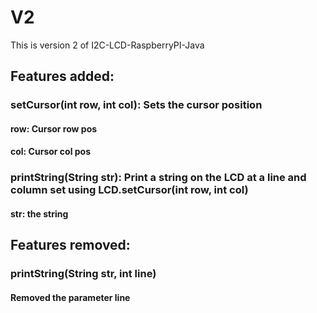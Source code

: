 # V2
This is version 2 of I2C-LCD-RaspberryPI-Java

## Features added:
### setCursor(int row, int col): Sets the cursor position
####     row: Cursor row pos
####     col: Cursor col pos
### printString(String str): Print a string on the LCD at a line and column set using LCD.setCursor(int row, int col)
####     str: the string

## Features removed:
### printString(String str, int line)
#### Removed the parameter line
